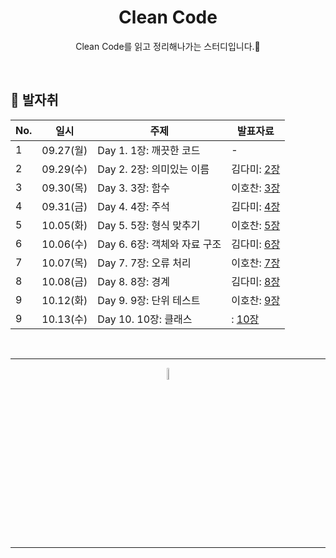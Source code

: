 <div align=center>
<h1> Clean Code </h1>

Clean Code를 읽고 정리해나가는 스터디입니다.🌱

</div>

<br />

## 🐾 발자취

<table>
    <thead>
        <tr>
            <th> No. </th>
            <th> 일시 </th>
            <th> 주제 </th>
            <th> 발표자료 </th>
        </tr>
    </thead>
    <tbody>
        <tr>
            <td> 1 </td>
            <td> 09.27(월) </td>
            <td> Day 1. 1장: 깨끗한 코드 </td>
            <td>  
                -
            </td>
        </tr>
        <tr>
            <td> 2 </td>
            <td> 09.29(수) </td>
            <td> Day 2. 2장: 의미있는 이름 </td>
            <td>  
                김다미: <a href="https://docs.google.com/presentation/d/1Ee2HLbYbDE-a2ZU6oZNaGxUF5WFHsSAeUu-3hSKVvQE/edit?usp=sharing">2장</a>
            </td>
        </tr>
        <tr>
            <td> 3 </td>
            <td> 09.30(목) </td>
            <td> Day 3. 3장: 함수 </td>
            <td>  
                이호찬: <a href="./3ch/cleancode-3장.pdf">3장</a>
            </td>
        </tr>
        <tr>
            <td> 4 </td>
            <td> 09.31(금) </td>
            <td> Day 4. 4장: 주석 </td>
            <td>  
                김다미: <a href="./4ch/ch-04.md">4장</a>
            </td>
        </tr>
        <tr>
            <td> 5 </td>
            <td> 10.05(화) </td>
            <td> Day 5. 5장: 형식 맞추기 </td>
            <td>  
                이호찬: <a href="./5ch/5ch.md">5장</a>
            </td>
        </tr>
         <tr>
            <td> 6 </td>
            <td> 10.06(수) </td>
            <td> Day 6. 6장: 객체와 자료 구조 </td>
            <td>  
                김다미: <a href="./6ch/ch-06.md">6장</a>
            </td>
        </tr>
        <tr>
            <td> 7 </td>
            <td> 10.07(목) </td>
            <td> Day 7. 7장: 오류 처리 </td>
            <td>  
                이호찬: <a href="./7ch/ch-07.md">7장</a>
            </td>
        </tr>
         <tr>
            <td> 8 </td>
            <td> 10.08(금) </td>
            <td> Day 8. 8장: 경계 </td>
            <td>  
                김다미: <a href="./8ch/ch-08.md">8장</a>
            </td>
        </tr>
        <tr>
            <td> 9 </td>
            <td> 10.12(화) </td>
            <td> Day 9. 9장: 단위 테스트 </td>
            <td>  
                이호찬: <a href="./9ch/ch-09.md">9장</a>
            </td>
        </tr>
            <tr>
            <td> 9 </td>
            <td> 10.13(수) </td>
            <td> Day 10. 10장: 클래스 </td>
            <td>  
                : <a href="./10ch/ch-10.md">10장</a>
            </td>
        </tr>
    </tbody>
</table>

<br />
<hr />
<p align="center">
    <img width="7%" alt="_2021-05-12__1 58 58" src="https://user-images.githubusercontent.com/25525648/117926239-69859c00-b333-11eb-88d1-3c59bd5cf166.png">
</p>
<hr />
